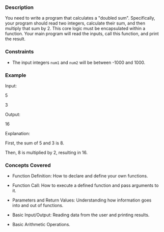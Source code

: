 ### Description
You need to write a program that calculates a "doubled sum". Specifically, your program should read two integers, calculate their sum, and then multiply that sum by 2. This core logic must be encapsulated within a function. Your main program will read the inputs, call this function, and print the result.

### Constraints
- The input integers `num1` and `num2` will be between -1000 and 1000.

### Example
Input:
5
3

Output:
16

Explanation:
First, the sum of 5 and 3 is 8.
Then, 8 is multiplied by 2, resulting in 16.

### Concepts Covered
- Function Definition: How to declare and define your own functions.
- Function Call: How to execute a defined function and pass arguments to it.
- Parameters and Return Values: Understanding how information goes into and out of functions.
- Basic Input/Output: Reading data from the user and printing results.
- Basic Arithmetic Operations.
